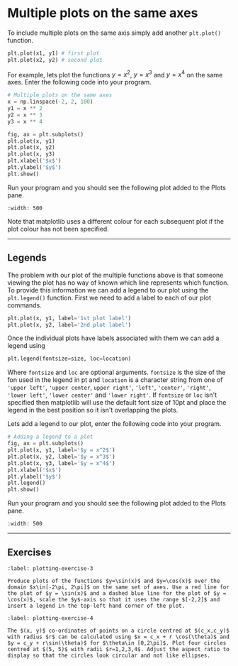 # Multiple plots on the same axes

To include multiple plots on the same axis simply add another `plt.plot()` function.

```python
plt.plot(x1, y1) # first plot
plt.plot(x2, y2) # second plot
```

For example, lets plot the functions $y = x^2$, $y = x^3$ and $y = x^4$ on the same axes. Enter the following code into your program.

```python
# Multiple plots on the same axes
x = np.linspace(-2, 2, 100)
y1 = x ** 2
y2 = x ** 3
y3 = x ** 4

fig, ax = plt.subplots()
plt.plot(x, y1)
plt.plot(x, y2)
plt.plot(x, y3)
plt.xlabel('$x$')
plt.ylabel('$y$')
plt.show()
```

Run your program and you should see the following plot added to the Plots pane.

```{figure} ../_images/6_Multiple_plots_1.png
:width: 500
```

Note that matplotlib uses a different colour for each subsequent plot if the plot colour has not been specified.

---

## Legends

The problem with our plot of the multiple functions above is that someone viewing the plot has no way of known which line represents which function. To provide this information we can add a legend to our plot using the `plt.legend()` function. First we need to add a label to each of our plot commands.

```python
plt.plot(x, y1, label='1st plot label')
plt.plot(x, y2, label='2nd plot label')
```

Once the individual plots have labels associated with them we can add a legend using

```Python
plt.legend(fontsize=size, loc=location)
```

Where `fontsize` and `loc` are optional arguments. `fontsize` is the size of the fon used in the legend in pt and `location` is a character string from one of `'upper left'`, `'upper center`, `upper right'`, `'left'`, `'center'`, `'right'`, `'lower left'`, `'lower center'` and `'lower right'`. If `fontsize` or `loc` isn't specified then matplotlib will use the default font size of 10pt and place the legend in the best position so it isn't overlapping the plots.

Lets add a legend to our plot, enter the following code into your program.

```python
# Adding a legend to a plot
fig, ax = plt.subplots()
plt.plot(x, y1, label='$y = x^2$')
plt.plot(x, y2, label='$y = x^3$')
plt.plot(x, y3, label='$y = x^4$')
plt.xlabel('$x$')
plt.ylabel('$y$')
plt.legend()
plt.show()
```

Run your program and you should see the following plot added to the Plots pane.

```{figure} ../_images/6_Multiple_plots_2.png
:width: 500
```

---

## Exercises

```{exercise}
:label: plotting-exercise-3

Produce plots of the functions $y=\sin(x)$ and $y=\cos(x)$ over the domain $x\in[-2\pi, 2\pi]$ on the same set of axes. Use a red line for the plot of $y = \sin(x)$ and a dashed blue line for the plot of $y = \cos(x)$, scale the $y$-axis so that it uses the range $[-2,2]$ and insert a legend in the top-left hand corner of the plot.
```

```{exercise}
:label: plotting-exercise-4

The $(x, y)$ co-ordinates of points on a circle centred at $(c_x,c_y)$ with radius $r$ can be calculated using $x = c_x + r \cos(\theta)$ and $y = c_y + r\sin(\theta)$ for $\theta\in [0,2\pi]$. Plot four circles centred at $(5, 5)$ with radii $r=1,2,3,4$. Adjust the aspect ratio to display so that the circles look circular and not like ellipses.
```
